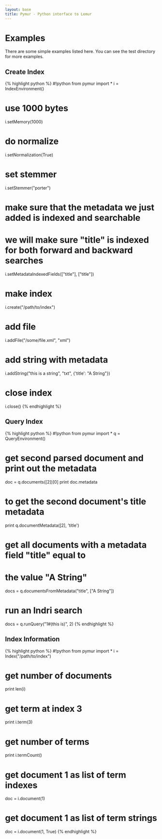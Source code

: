```yaml
---
layout: base
title: Pymur - Python interface to Lemur
---
```

# Examples
There are some simple examples listed here.  You can see the test directory for more examples.

## Create Index 
{% highlight python %}
#!python
from pymur import *
i = IndexEnvironment()

# use 1000 bytes
i.setMemory(1000)

# do normalize
i.setNormalization(True)

# set stemmer
i.setStemmer("porter")

# make sure that the metadata we just added is indexed and searchable
# we will make sure "title" is indexed for both forward and backward searches
i.setMetadataIndexedFields(["title"], ["title"])

# make index
i.create("/path/to/index")

# add file
i.addFile("/some/file.xml", "xml")

# add string with metadata
i.addString("this is a string", "txt", {'title': "A String"})

# close index
i.close()
{% endhighlight %}

## Query Index 
{% highlight python %}
#!python
from pymur import *
q = QueryEnvironment()

# get second parsed document and print out the metadata
doc = q.documents([2])[0]
print doc.metadata

# to get the second document's title metadata
print q.documentMetadata([2], 'title')

# get all documents with a metadata field "title" equal to
# the value "A String"
docs = q.documentsFromMetadata("title", ["A String"])

# run an Indri search
docs = q.runQuery("1#(this is)", 2)
{% endhighlight %}

## Index Information 
{% highlight python %}
#!python
from pymur import *
i = Index("/path/to/index")

# get number of documents
print len(i)

# get term at index 3
print i.term(3)

# get number of terms
print i.termCount()

# get document 1 as list of term indexes
doc = i.document(1)

# get document 1 as list of term strings
doc = i.document(1, True)
{% endhighlight %}
